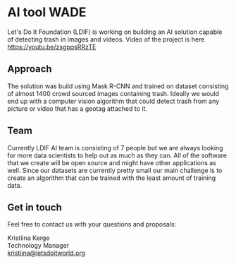 # AI tool WADE 

Let's Do It Foundation (LDIF) is working on building an AI solution capable of detecting trash in images and videos. Video of the project is here https://youtu.be/zsgpqsRRzTE

## Approach
The solution was build using Mask R-CNN and trained on dataset consisting of almost 1400 crowd sourced images containing trash. Ideally we would end up with a computer vision algorithm that could detect trash from any picture or video that has a geotag attached to it. 

## Team
Currently LDIF AI team is consisting of 7 people but we are always looking for more data scientists to help out as much as they can. All of the software that we create will be open source and might have other applications as well. Since our datasets are currently pretty small our main challenge is to create an algorithm that can be trained with the least amount of training data.

## Get in touch
Feel free to contact us with your questions and proposals:

Kristiina Kerge  
Technology Manager  
kristiina@letsdoitworld.org
